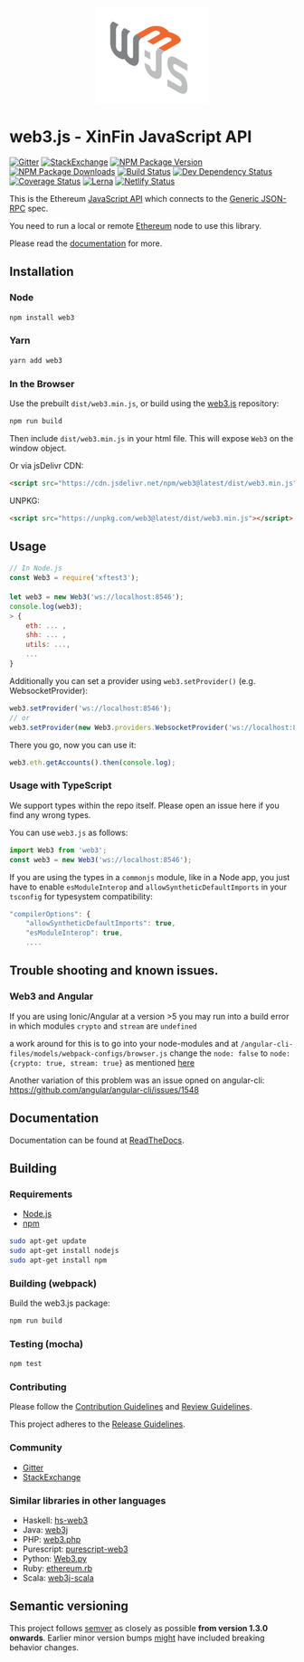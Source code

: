 <p align="center">
  <img src="assets/logo/web3js.jpg" width="200" alt="web3.js" />
</p>

# web3.js - XinFin JavaScript API

[![Gitter][gitter-image]][gitter-url] [![StackExchange][stackexchange-image]][stackexchange-url] [![NPM Package Version][npm-image-version]][npm-url] [![NPM Package Downloads][npm-image-downloads]][npm-url] [![Build Status][actions-image]][actions-url] [![Dev Dependency Status][deps-dev-image]][deps-dev-url] [![Coverage Status][coveralls-image]][coveralls-url] [![Lerna][lerna-image]][lerna-url] [![Netlify Status][netlify-image]][netlify-url]

This is the Ethereum [JavaScript API][docs]
which connects to the [Generic JSON-RPC](https://github.com/ethereum/wiki/wiki/JSON-RPC) spec.

You need to run a local or remote [Ethereum](https://www.ethereum.org/) node to use this library.

Please read the [documentation][docs] for more.

## Installation

### Node

```bash
npm install web3
```

### Yarn

```bash
yarn add web3
```

### In the Browser

Use the prebuilt `dist/web3.min.js`, or
build using the [web3.js][repo] repository:

```bash
npm run build
```

Then include `dist/web3.min.js` in your html file.
This will expose `Web3` on the window object.

Or via jsDelivr CDN:

```html
<script src="https://cdn.jsdelivr.net/npm/web3@latest/dist/web3.min.js"></script>
```

UNPKG:

```html
<script src="https://unpkg.com/web3@latest/dist/web3.min.js"></script>
```

## Usage

```js
// In Node.js
const Web3 = require('xftest3');

let web3 = new Web3('ws://localhost:8546');
console.log(web3);
> {
    eth: ... ,
    shh: ... ,
    utils: ...,
    ...
}
```

Additionally you can set a provider using `web3.setProvider()` (e.g. WebsocketProvider):

```js
web3.setProvider('ws://localhost:8546');
// or
web3.setProvider(new Web3.providers.WebsocketProvider('ws://localhost:8546'));
```

There you go, now you can use it:

```js
web3.eth.getAccounts().then(console.log);
```

### Usage with TypeScript

We support types within the repo itself. Please open an issue here if you find any wrong types.

You can use `web3.js` as follows:

```typescript
import Web3 from 'web3';
const web3 = new Web3('ws://localhost:8546');
```

If you are using the types in a `commonjs` module, like in a Node app, you just have to enable `esModuleInterop` and `allowSyntheticDefaultImports` in your `tsconfig` for typesystem compatibility:

```js
"compilerOptions": {
    "allowSyntheticDefaultImports": true,
    "esModuleInterop": true,
    ....
```

## Trouble shooting and known issues.

### Web3 and Angular
If you are using Ionic/Angular at a version >5 you may run into a build error in which modules `crypto` and `stream` are `undefined`

a work around for this is to go into your node-modules and at `/angular-cli-files/models/webpack-configs/browser.js` change  the `node: false` to `node: {crypto: true, stream: true}` as mentioned [here](https://github.com/XinFinOrg/XDC3/issues/2260#issuecomment-458519127)

Another variation of this problem was an issue opned on angular-cli: https://github.com/angular/angular-cli/issues/1548

## Documentation

Documentation can be found at [ReadTheDocs][docs].

## Building

### Requirements

-   [Node.js](https://nodejs.org)
-   [npm](https://www.npmjs.com/)

```bash
sudo apt-get update
sudo apt-get install nodejs
sudo apt-get install npm
```

### Building (webpack)

Build the web3.js package:

```bash
npm run build
```

### Testing (mocha)

```bash
npm test
```

### Contributing

Please follow the [Contribution Guidelines](./CONTRIBUTIONS.md) and [Review Guidelines](./REVIEW.md).

This project adheres to the [Release Guidelines](./REVIEW.md).

### Community

-   [Gitter][gitter-url]
-   [StackExchange][stackexchange-url]

### Similar libraries in other languages

-   Haskell: [hs-web3](https://github.com/airalab/hs-web3)
-   Java: [web3j](https://github.com/web3j/web3j)
-   PHP: [web3.php](https://github.com/sc0Vu/web3.php)
-   Purescript: [purescript-web3](https://github.com/f-o-a-m/purescript-web3)
-   Python: [Web3.py](https://github.com/ethereum/web3.py)
-   Ruby: [ethereum.rb](https://github.com/EthWorks/ethereum.rb)
-   Scala: [web3j-scala](https://github.com/mslinn/web3j-scala)

[repo]: https://github.com/XinFinOrg/XDC3
[docs]: http://web3js.readthedocs.io/
[npm-image-version]: https://img.shields.io/npm/v/web3.svg
[npm-image-downloads]: https://img.shields.io/npm/dm/web3.svg
[npm-url]: https://npmjs.org/package/web3
[actions-image]: https://github.com/XinFinOrg/XDC3/workflows/Build/badge.svg
[actions-url]: https://github.com/XinFinOrg/XDC3/actions
[deps-dev-image]: https://david-dm.org/ethereum/web3.js/1.x/dev-status.svg
[deps-dev-url]: https://david-dm.org/ethereum/web3.js/1.x?type=dev
[dep-dev-image]: https://david-dm.org/ethereum/web3.js/dev-status.svg
[dep-dev-url]: https://david-dm.org/ethereum/web3.js#info=devDependencies
[coveralls-image]: https://coveralls.io/repos/ethereum/web3.js/badge.svg?branch=1.x
[coveralls-url]: https://coveralls.io/r/ethereum/web3.js?branch=1.x
[waffle-image]: https://badge.waffle.io/ethereum/web3.js.svg?label=ready&title=Ready
[waffle-url]: https://waffle.io/ethereum/web3.js
[gitter-image]: https://badges.gitter.im/Join%20Chat.svg
[gitter-url]:  https://gitter.im/ethereum/web3.js
[lerna-image]: https://img.shields.io/badge/maintained%20with-lerna-cc00ff.svg
[lerna-url]: https://lerna.js.org/
[netlify-image]: https://api.netlify.com/api/v1/badges/1fc64933-d170-4939-8bdb-508ecd205519/deploy-status
[netlify-url]: https://app.netlify.com/sites/web3-staging/deploys
[stackexchange-image]: https://img.shields.io/badge/web3js-stackexchange-brightgreen
[stackexchange-url]: https://ethereum.stackexchange.com/questions/tagged/web3js

## Semantic versioning

This project follows [semver](https://semver.org/) as closely as possible **from version 1.3.0 onwards**. Earlier minor version bumps [might](https://github.com/XinFinOrg/XDC3/issues/3758) have included breaking behavior changes.
